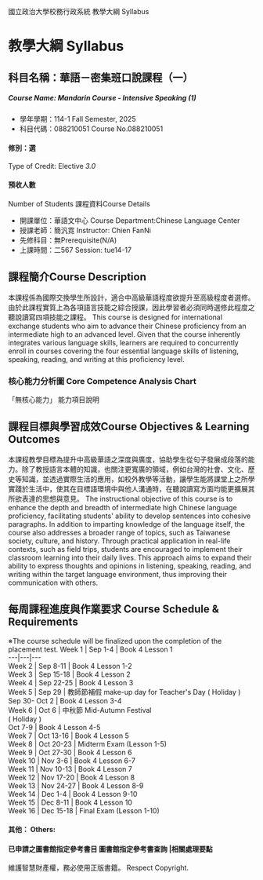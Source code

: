 國立政治大學校務行政系統 教學大綱 Syllabus
# 教學大綱 Syllabus
##  科目名稱：華語－密集班口說課程（一）
#####  Course Name: Mandarin Course - Intensive Speaking (1)
  * 學年學期：114-1 Fall Semester, 2025 
  * 科目代碼：088210051 Course No.088210051
#### 修別：選
Type of Credit: Elective 
_3.0_
#### 預收人數
Number of Students
課程資料Course Details
  * 開課單位：華語文中心 Course Department:Chinese Language Center 
  * 授課老師：簡汎霓 Instructor: Chien FanNi 
  * 先修科目：無Prerequisite(N/A)
  * 上課時間：二567 Session: tue14-17
##  課程簡介Course Description
本課程係為國際交換學生所設計，適合中高級華語程度欲提升至高級程度者選修。由於此課程實質上為各項語言技能之綜合授課，因此學習者必須同時選修此程度之聽說讀寫四項技能之課程。
This course is designed for international exchange students who aim to advance their Chinese proficiency from an intermediate high to an advanced level. Given that the course inherently integrates various language skills, learners are required to concurrently enroll in courses covering the four essential language skills of listening, speaking, reading, and writing at this proficiency level.
###  核心能力分析圖 Core Competence Analysis Chart
「無核心能力」 
能力項目說明
##  課程目標與學習成效Course Objectives & Learning Outcomes 
本課程教學目標為提升中高級華語之深度與廣度，協助學生從句子發展成段落的能力。除了教授語言本體的知識，也關注更寬廣的領域，例如台灣的社會、文化、歷史等知識，並透過實際生活的應用，如校外教學等活動，讓學生能將課堂上之所學實踐於生活中，使其在目標語環境中與他人溝通時，在聽說讀寫方面均能更擴展其所欲表達的思想與意見。
The instructional objective of this course is to enhance the depth and breadth of intermediate high Chinese language proficiency, facilitating students' ability to develop sentences into cohesive paragraphs. In addition to imparting knowledge of the language itself, the course also addresses a broader range of topics, such as Taiwanese society, culture, and history. Through practical application in real-life contexts, such as field trips, students are encouraged to implement their classroom learning into their daily lives. This approach aims to expand their ability to express thoughts and opinions in listening, speaking, reading, and writing within the target language environment, thus improving their communication with others.
##  每周課程進度與作業要求 Course Schedule & Requirements
※The course schedule will be finalized upon the completion of the placement test.
Week 1 |  Sep 1-4 |  Book 4 Lesson 1  
---|---|---  
Week 2 |  Sep 8-11 |  Book 4 Lesson 1-2  
Week 3 |  Sep 15-18 |  Book 4 Lesson 2  
Week 4 |  Sep 22-25 |  Book 4 Lesson 3  
Week 5 |  Sep 29 |  教師節補假 make-up day for Teacher's Day ( Holiday )  
Sep 30- Oct 2 |  Book 4 Lesson 3-4  
Week 6 |  Oct 6 |  中秋節 Mid-Autumn Festival  
( Holiday )  
Oct 7-9 |  Book 4 Lesson 4-5  
Week 7 |  Oct 13-16 |  Book 4 Lesson 5  
Week 8 |  Oct 20-23 |  Midterm Exam (Lesson 1-5)   
Week 9 |  Oct 27-30 |  Book 4 Lesson 6  
Week 10 |  Nov 3-6 |  Book 4 Lesson 6-7  
Week 11 |  Nov 10-13 |  Book 4 Lesson 7  
Week 12 |  Nov 17-20 |  Book 4 Lesson 8  
Week 13 |  Nov 24-27 |  Book 4 Lesson 8-9  
Week 14 |  Dec 1-4 |  Book 4 Lesson 9-10  
Week 15 |  Dec 8-11 |  Book 4 Lesson 10  
Week 16 |  Dec 15-18 |  Final Exam (Lesson 1-10)  
####  其他： Others:
####  已申請之圖書館指定參考書目  圖書館指定參考書查詢 |相關處理要點
維護智慧財產權，務必使用正版書籍。 Respect Copyright.